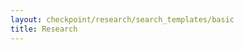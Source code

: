 ```yaml
---
layout: checkpoint/research/search_templates/basic
title: Research
---
```


<!--- This child document initializes the page in Jekyll. -->